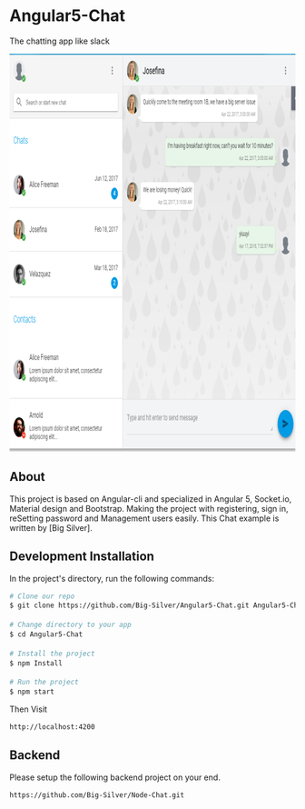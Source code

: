 # Angular5-Chat

The chatting app like slack

<img width="900" height="700" src="src/assets/images/chat.PNG" border="0" />

## About
This project is based on Angular-cli and specialized in Angular 5, Socket.io, Material design and Bootstrap.
Making the project with registering, sign in, reSetting password and Management users easily. This Chat example is written by [Big Silver].

## Development Installation

In the project's directory, run the following commands:

```bash
# Clone our repo
$ git clone https://github.com/Big-Silver/Angular5-Chat.git Angular5-Chat

# Change directory to your app
$ cd Angular5-Chat

# Install the project
$ npm Install

# Run the project
$ npm start

```
Then Visit

```bash
http://localhost:4200
```

## Backend

Please setup the following backend project on your end.
```bash
https://github.com/Big-Silver/Node-Chat.git
```